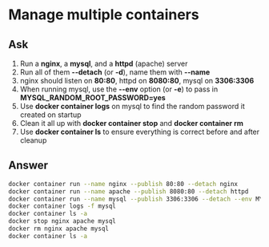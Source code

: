 # Manage multiple containers


## Ask

1. Run a **nginx**, a **mysql**, and a **httpd** (apache) server
2. Run all of them **--detach** (or **-d**), name them with **--name**
3. nginx should listen on **80:80**, httpd on **8080:80**, mysql on **3306:3306**
4. When running mysql, use the **--env** option (or **-e**) to pass in **MYSQL_RANDOM_ROOT_PASSWORD=yes**
5. Use **docker container logs** on mysql to find the random password it created on startup
6. Clean it all up with **docker container stop** and **docker container rm**
7. Use **docker container ls** to ensure everything is correct before and after cleanup


## Answer

```bash
docker container run --name nginx --publish 80:80 --detach nginx
docker container run --name apache --publish 8080:80 --detach httpd
docker container run --name mysql --publish 3306:3306 --detach --env MYSQL_RANDOM_ROOT_PASSWORD=yes mysql
docker container logs -f mysql
docker container ls -a
docker stop nginx apache mysql
docker rm nginx apache mysql
docker container ls -a
```